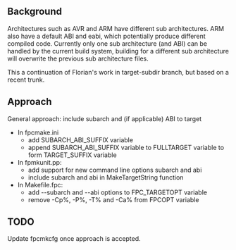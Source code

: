 ## Background
Architectures such as AVR and ARM have different sub architectures.  ARM also have a default ABI and eabi, which potentially produce different compiled code.  Currently only one sub architecture (and ABI) can be handled by the current build system, building for a different sub architecture will overwrite the previous sub architecture files.  

This a continuation of Florian's work in target-subdir branch, but based on a recent trunk.  

## Approach
General approach: include subarch and (if applicable) ABI to target 
* In fpcmake.ini 
  * add SUBARCH_ABI_SUFFIX variable
  * append SUBARCH_ABI_SUFFIX variable to FULLTARGET variable to form TARGET_SUFFIX variable
* In fpmkunit.pp:
  * add support for new command line options subarch and abi
  * include subarch and abi in MakeTargetString function
* In Makefile.fpc:
  * add --subarch and --abi options to FPC_TARGETOPT variable
  * remove -Cp%, -P%, -T% and -Ca% from FPCOPT variable

## TODO
Update fpcmkcfg once approach is accepted.
